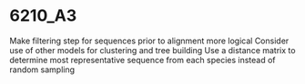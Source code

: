 # 6210_A3
Make filtering step for sequences prior to alignment more logical
Consider use of other models for clustering and tree building
Use a distance matrix to determine most representative sequence from each species instead of random sampling
